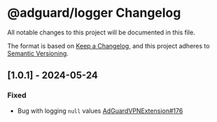 # @adguard/logger Changelog

All notable changes to this project will be documented in this file.

The format is based on [Keep a Changelog](https://keepachangelog.com/en/1.0.0/),
and this project adheres to [Semantic Versioning](https://semver.org/spec/v2.0.0.html).

## [1.0.1] - 2024-05-24

### Fixed
- Bug with logging `null` values [AdGuardVPNExtension#176]

[AdGuardVPNExtension#176]: https://github.com/AdguardTeam/AdGuardVPNExtension/issues/176
